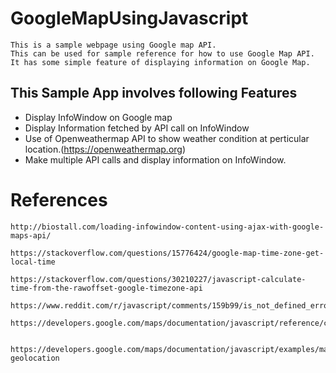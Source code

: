 # GoogleMapUsingJavascript

    This is a sample webpage using Google map API.
    This can be used for sample reference for how to use Google Map API.
    It has some simple feature of displaying information on Google Map. 

## This Sample App involves following Features
- Display InfoWindow on Google map
- Display Information fetched by API call on InfoWindow
- Use of Openweathermap API to show weather condition at perticular location.(https://openweathermap.org)
- Make multiple API calls and display information on InfoWindow.


# References

```
http://biostall.com/loading-infowindow-content-using-ajax-with-google-maps-api/

https://stackoverflow.com/questions/15776424/google-map-time-zone-get-local-time

https://stackoverflow.com/questions/30210227/javascript-calculate-time-from-the-rawoffset-google-timezone-api

https://www.reddit.com/r/javascript/comments/159b99/is_not_defined_error/

https://developers.google.com/maps/documentation/javascript/reference/coordinates#LatLng.constructor


https://developers.google.com/maps/documentation/javascript/examples/map-geolocation
```
